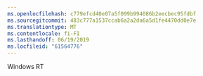 ```yaml
---
ms.openlocfilehash: c779efcd40e07a5f099b994086b2eecbec95fdbf
ms.sourcegitcommit: 483c777a1537ccab6a2a2da6a5d1fe4470dd0e7e
ms.translationtype: MT
ms.contentlocale: fi-FI
ms.lasthandoff: 06/19/2019
ms.locfileid: "61564776"
---
```

Windows RT